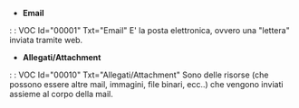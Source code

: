 - **Email**

 :  : VOC Id="00001" Txt="Email"
E' la posta elettronica, ovvero una "lettera" inviata tramite web.


- **Allegati/Attachment**

 :  : VOC Id="00010" Txt="Allegati/Attachment"
Sono delle risorse (che possono essere altre mail, immagini, file binari, ecc..) che vengono inviati assieme al corpo della mail.
                                                                                                  
